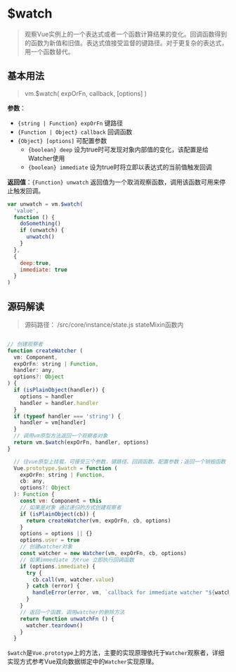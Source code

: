 # $watch

> 观察Vue实例上的一个表达式或者一个函数计算结果的变化。回调函数得到的函数为新值和旧值。表达式值接受监督的键路径。对于更复杂的表达式，用一个函数替代。

## 基本用法

> vm.$watch( expOrFn, callback, [options\] )

**参数**：

- `{string | Function} expOrFn`   键路径
- `{Function | Object} callback` 回调函数
- `{Object} [options]` 可配置参数
  - `{boolean} deep` 设为true时可发现对象内部值的变化，该配置是给Watcher使用
  - `{boolean} immediate` 设为true时将立即以表达式的当前值触发回调

**返回值**：`{Function} unwatch` 返回值为一个取消观察函数，调用该函数可用来停止触发回调。

```js
var unwatch = vm.$watch(
  'value',
  function () {
    doSomething()
    if (unwatch) {
      unwatch()
    }
  },
  {
    deep:true, 
   	immediate: true 
  }
)
```

## 源码解读

> 源码路径： /src/core/instance/state.js  stateMixin函数内

```js

// 创建观察者
function createWatcher (
  vm: Component,
  expOrFn: string | Function,
  handler: any,
  options?: Object
) {
  if (isPlainObject(handler)) {
    options = handler
    handler = handler.handler
  }
  if (typeof handler === 'string') {
    handler = vm[handler]
  }
  // 调用vm原型方法返回一个观察者对象
  return vm.$watch(expOrFn, handler, options)
}  

  // 往vue原型上挂载，可接受三个参数，键路径、回调函数、配置参数；返回一个销毁函数
  Vue.prototype.$watch = function (
    expOrFn: string | Function,
    cb: any,
    options?: Object
  ): Function {
    const vm: Component = this
    // 如果是对象 通过递归的方式创建观察者
    if (isPlainObject(cb)) {
      return createWatcher(vm, expOrFn, cb, options)
    }
    options = options || {}
    options.user = true
    // 创建watcher对象
    const watcher = new Watcher(vm, expOrFn, cb, options)
    // 如果immediate 为true 立即执行回调函数
    if (options.immediate) {
      try {
        cb.call(vm, watcher.value)
      } catch (error) {
        handleError(error, vm, `callback for immediate watcher "${watcher.expression}"`)
      }
    }
    // 返回一个函数，调用watcher的删除方法
    return function unwatchFn () {
      watcher.teardown()
    }
  }
```

`$watch`是`Vue.prototype`上的方法，主要的实现原理依托于`Watcher`观察者，详细实现方式参考Vue双向数据绑定中的`Watcher`实现原理。

